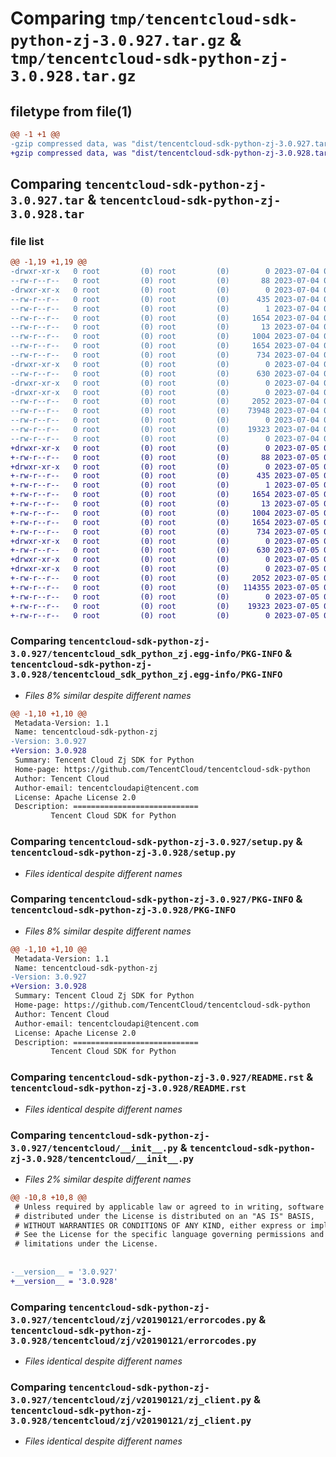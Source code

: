 # Comparing `tmp/tencentcloud-sdk-python-zj-3.0.927.tar.gz` & `tmp/tencentcloud-sdk-python-zj-3.0.928.tar.gz`

## filetype from file(1)

```diff
@@ -1 +1 @@
-gzip compressed data, was "dist/tencentcloud-sdk-python-zj-3.0.927.tar", last modified: Tue Jul  4 00:34:41 2023, max compression
+gzip compressed data, was "dist/tencentcloud-sdk-python-zj-3.0.928.tar", last modified: Wed Jul  5 00:38:31 2023, max compression
```

## Comparing `tencentcloud-sdk-python-zj-3.0.927.tar` & `tencentcloud-sdk-python-zj-3.0.928.tar`

### file list

```diff
@@ -1,19 +1,19 @@
-drwxr-xr-x   0 root         (0) root         (0)        0 2023-07-04 00:34:41.000000 tencentcloud-sdk-python-zj-3.0.927/
--rw-r--r--   0 root         (0) root         (0)       88 2023-07-04 00:34:41.000000 tencentcloud-sdk-python-zj-3.0.927/setup.cfg
-drwxr-xr-x   0 root         (0) root         (0)        0 2023-07-04 00:34:41.000000 tencentcloud-sdk-python-zj-3.0.927/tencentcloud_sdk_python_zj.egg-info/
--rw-r--r--   0 root         (0) root         (0)      435 2023-07-04 00:34:41.000000 tencentcloud-sdk-python-zj-3.0.927/tencentcloud_sdk_python_zj.egg-info/SOURCES.txt
--rw-r--r--   0 root         (0) root         (0)        1 2023-07-04 00:34:41.000000 tencentcloud-sdk-python-zj-3.0.927/tencentcloud_sdk_python_zj.egg-info/dependency_links.txt
--rw-r--r--   0 root         (0) root         (0)     1654 2023-07-04 00:34:41.000000 tencentcloud-sdk-python-zj-3.0.927/tencentcloud_sdk_python_zj.egg-info/PKG-INFO
--rw-r--r--   0 root         (0) root         (0)       13 2023-07-04 00:34:41.000000 tencentcloud-sdk-python-zj-3.0.927/tencentcloud_sdk_python_zj.egg-info/top_level.txt
--rw-r--r--   0 root         (0) root         (0)     1004 2023-07-04 00:34:41.000000 tencentcloud-sdk-python-zj-3.0.927/setup.py
--rw-r--r--   0 root         (0) root         (0)     1654 2023-07-04 00:34:41.000000 tencentcloud-sdk-python-zj-3.0.927/PKG-INFO
--rw-r--r--   0 root         (0) root         (0)      734 2023-07-04 00:34:41.000000 tencentcloud-sdk-python-zj-3.0.927/README.rst
-drwxr-xr-x   0 root         (0) root         (0)        0 2023-07-04 00:34:41.000000 tencentcloud-sdk-python-zj-3.0.927/tencentcloud/
--rw-r--r--   0 root         (0) root         (0)      630 2023-07-04 00:34:41.000000 tencentcloud-sdk-python-zj-3.0.927/tencentcloud/__init__.py
-drwxr-xr-x   0 root         (0) root         (0)        0 2023-07-04 00:34:41.000000 tencentcloud-sdk-python-zj-3.0.927/tencentcloud/zj/
-drwxr-xr-x   0 root         (0) root         (0)        0 2023-07-04 00:34:41.000000 tencentcloud-sdk-python-zj-3.0.927/tencentcloud/zj/v20190121/
--rw-r--r--   0 root         (0) root         (0)     2052 2023-07-04 00:34:41.000000 tencentcloud-sdk-python-zj-3.0.927/tencentcloud/zj/v20190121/errorcodes.py
--rw-r--r--   0 root         (0) root         (0)    73948 2023-07-04 00:34:41.000000 tencentcloud-sdk-python-zj-3.0.927/tencentcloud/zj/v20190121/models.py
--rw-r--r--   0 root         (0) root         (0)        0 2023-07-04 00:34:41.000000 tencentcloud-sdk-python-zj-3.0.927/tencentcloud/zj/v20190121/__init__.py
--rw-r--r--   0 root         (0) root         (0)    19323 2023-07-04 00:34:41.000000 tencentcloud-sdk-python-zj-3.0.927/tencentcloud/zj/v20190121/zj_client.py
--rw-r--r--   0 root         (0) root         (0)        0 2023-07-04 00:34:41.000000 tencentcloud-sdk-python-zj-3.0.927/tencentcloud/zj/__init__.py
+drwxr-xr-x   0 root         (0) root         (0)        0 2023-07-05 00:38:31.000000 tencentcloud-sdk-python-zj-3.0.928/
+-rw-r--r--   0 root         (0) root         (0)       88 2023-07-05 00:38:31.000000 tencentcloud-sdk-python-zj-3.0.928/setup.cfg
+drwxr-xr-x   0 root         (0) root         (0)        0 2023-07-05 00:38:31.000000 tencentcloud-sdk-python-zj-3.0.928/tencentcloud_sdk_python_zj.egg-info/
+-rw-r--r--   0 root         (0) root         (0)      435 2023-07-05 00:38:31.000000 tencentcloud-sdk-python-zj-3.0.928/tencentcloud_sdk_python_zj.egg-info/SOURCES.txt
+-rw-r--r--   0 root         (0) root         (0)        1 2023-07-05 00:38:31.000000 tencentcloud-sdk-python-zj-3.0.928/tencentcloud_sdk_python_zj.egg-info/dependency_links.txt
+-rw-r--r--   0 root         (0) root         (0)     1654 2023-07-05 00:38:31.000000 tencentcloud-sdk-python-zj-3.0.928/tencentcloud_sdk_python_zj.egg-info/PKG-INFO
+-rw-r--r--   0 root         (0) root         (0)       13 2023-07-05 00:38:31.000000 tencentcloud-sdk-python-zj-3.0.928/tencentcloud_sdk_python_zj.egg-info/top_level.txt
+-rw-r--r--   0 root         (0) root         (0)     1004 2023-07-05 00:38:31.000000 tencentcloud-sdk-python-zj-3.0.928/setup.py
+-rw-r--r--   0 root         (0) root         (0)     1654 2023-07-05 00:38:31.000000 tencentcloud-sdk-python-zj-3.0.928/PKG-INFO
+-rw-r--r--   0 root         (0) root         (0)      734 2023-07-05 00:38:31.000000 tencentcloud-sdk-python-zj-3.0.928/README.rst
+drwxr-xr-x   0 root         (0) root         (0)        0 2023-07-05 00:38:31.000000 tencentcloud-sdk-python-zj-3.0.928/tencentcloud/
+-rw-r--r--   0 root         (0) root         (0)      630 2023-07-05 00:38:31.000000 tencentcloud-sdk-python-zj-3.0.928/tencentcloud/__init__.py
+drwxr-xr-x   0 root         (0) root         (0)        0 2023-07-05 00:38:31.000000 tencentcloud-sdk-python-zj-3.0.928/tencentcloud/zj/
+drwxr-xr-x   0 root         (0) root         (0)        0 2023-07-05 00:38:31.000000 tencentcloud-sdk-python-zj-3.0.928/tencentcloud/zj/v20190121/
+-rw-r--r--   0 root         (0) root         (0)     2052 2023-07-05 00:38:31.000000 tencentcloud-sdk-python-zj-3.0.928/tencentcloud/zj/v20190121/errorcodes.py
+-rw-r--r--   0 root         (0) root         (0)   114355 2023-07-05 00:38:31.000000 tencentcloud-sdk-python-zj-3.0.928/tencentcloud/zj/v20190121/models.py
+-rw-r--r--   0 root         (0) root         (0)        0 2023-07-05 00:38:31.000000 tencentcloud-sdk-python-zj-3.0.928/tencentcloud/zj/v20190121/__init__.py
+-rw-r--r--   0 root         (0) root         (0)    19323 2023-07-05 00:38:31.000000 tencentcloud-sdk-python-zj-3.0.928/tencentcloud/zj/v20190121/zj_client.py
+-rw-r--r--   0 root         (0) root         (0)        0 2023-07-05 00:38:31.000000 tencentcloud-sdk-python-zj-3.0.928/tencentcloud/zj/__init__.py
```

### Comparing `tencentcloud-sdk-python-zj-3.0.927/tencentcloud_sdk_python_zj.egg-info/PKG-INFO` & `tencentcloud-sdk-python-zj-3.0.928/tencentcloud_sdk_python_zj.egg-info/PKG-INFO`

 * *Files 8% similar despite different names*

```diff
@@ -1,10 +1,10 @@
 Metadata-Version: 1.1
 Name: tencentcloud-sdk-python-zj
-Version: 3.0.927
+Version: 3.0.928
 Summary: Tencent Cloud Zj SDK for Python
 Home-page: https://github.com/TencentCloud/tencentcloud-sdk-python
 Author: Tencent Cloud
 Author-email: tencentcloudapi@tencent.com
 License: Apache License 2.0
 Description: ============================
         Tencent Cloud SDK for Python
```

### Comparing `tencentcloud-sdk-python-zj-3.0.927/setup.py` & `tencentcloud-sdk-python-zj-3.0.928/setup.py`

 * *Files identical despite different names*

### Comparing `tencentcloud-sdk-python-zj-3.0.927/PKG-INFO` & `tencentcloud-sdk-python-zj-3.0.928/PKG-INFO`

 * *Files 8% similar despite different names*

```diff
@@ -1,10 +1,10 @@
 Metadata-Version: 1.1
 Name: tencentcloud-sdk-python-zj
-Version: 3.0.927
+Version: 3.0.928
 Summary: Tencent Cloud Zj SDK for Python
 Home-page: https://github.com/TencentCloud/tencentcloud-sdk-python
 Author: Tencent Cloud
 Author-email: tencentcloudapi@tencent.com
 License: Apache License 2.0
 Description: ============================
         Tencent Cloud SDK for Python
```

### Comparing `tencentcloud-sdk-python-zj-3.0.927/README.rst` & `tencentcloud-sdk-python-zj-3.0.928/README.rst`

 * *Files identical despite different names*

### Comparing `tencentcloud-sdk-python-zj-3.0.927/tencentcloud/__init__.py` & `tencentcloud-sdk-python-zj-3.0.928/tencentcloud/__init__.py`

 * *Files 2% similar despite different names*

```diff
@@ -10,8 +10,8 @@
 # Unless required by applicable law or agreed to in writing, software
 # distributed under the License is distributed on an "AS IS" BASIS,
 # WITHOUT WARRANTIES OR CONDITIONS OF ANY KIND, either express or implied.
 # See the License for the specific language governing permissions and
 # limitations under the License.
 
 
-__version__ = '3.0.927'
+__version__ = '3.0.928'
```

### Comparing `tencentcloud-sdk-python-zj-3.0.927/tencentcloud/zj/v20190121/errorcodes.py` & `tencentcloud-sdk-python-zj-3.0.928/tencentcloud/zj/v20190121/errorcodes.py`

 * *Files identical despite different names*

### Comparing `tencentcloud-sdk-python-zj-3.0.927/tencentcloud/zj/v20190121/zj_client.py` & `tencentcloud-sdk-python-zj-3.0.928/tencentcloud/zj/v20190121/zj_client.py`

 * *Files identical despite different names*


